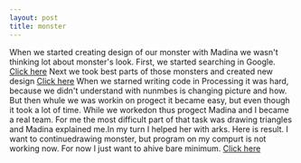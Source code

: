 ```yaml
---
layout: post
title: monster
---
```

When we started creating design of our monster with Madina we wasn't thinking lot about  monster's look. 
First, we started searching in Google. 
[Click here](https://vk.com/photo232587378_419045647)
Next we took best parts of those monsters and created new design
[Click here](https://vk.com/photo232587378_419046519)
When we starned writing code in Processing  it was hard, because we didn't understand with nunmbes is changing picture and how.
But then whule we was workin on progect it became easy,  but even though it took a lot of time.
While we workedon thus progect Madina and I became a real team.
For me the most difficult part of that task was drawing triangles and Madina explained me.In my turn I helped her with arks.
Here is result.
I want to continuedrawing monster, but program on my compurt is not working now. For now I just want to ahive bare minimum.
[Click here](hiko-yoko.github.io/monster)
